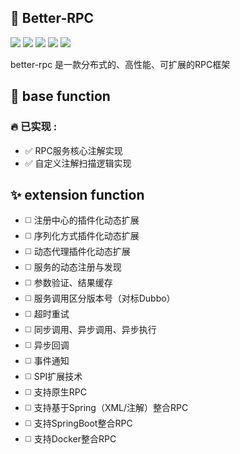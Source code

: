 ## :rocket: Better-RPC

![](https://img.shields.io/badge/message-queue-red) ![](https://img.shields.io/badge/technological-rpc-red) ![](https://img.shields.io/badge/technological-netty-yellow) ![](https://img.shields.io/badge/rpc-springboot-green) ![](https://img.shields.io/badge/methods-RPC-blue)

better-rpc 是一款分布式的、高性能、可扩展的RPC框架

## :pushpin: base function

### :fire: 已实现 :

- :white_check_mark: RPC服务核心注解实现
- :white_check_mark: 自定义注解扫描逻辑实现

## :sparkles: extension function

- :white_medium_square: 注册中心的插件化动态扩展
- :white_medium_square: 序列化方式插件化动态扩展 
- :white_medium_square: 动态代理插件化动态扩展 
- :white_medium_square: 服务的动态注册与发现 
- :white_medium_square: 参数验证、结果缓存 
- :white_medium_square: 服务调用区分版本号（对标Dubbo） 
- :white_medium_square: 超时重试 
- :white_medium_square: 同步调用、异步调用、异步执行 
- :white_medium_square: 异步回调
- :white_medium_square: 事件通知 
- :white_medium_square: SPI扩展技术 
- :white_medium_square: 支持原生RPC 
- :white_medium_square: 支持基于Spring（XML/注解）整合RPC 
- :white_medium_square: 支持SpringBoot整合RPC 
- :white_medium_square: 支持Docker整合RPC